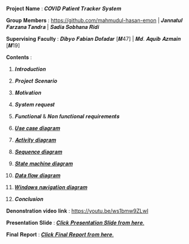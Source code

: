 𝐏𝐫𝐨𝐣𝐞𝐜𝐭 𝐍𝐚𝐦𝐞 : 𝑪𝑶𝑽𝑰𝑫 𝑷𝒂𝒕𝒊𝒆𝒏𝒕 𝑻𝒓𝒂𝒄𝒌𝒆𝒓 𝑺𝒚𝒔𝒕𝒆𝒎

𝐆𝐫𝐨𝐮𝐩 𝐌𝐞𝐦𝐛𝐞𝐫𝐬 : https://github.com/mahmudul-hasan-emon | 𝑱𝒂𝒏𝒏𝒂𝒕𝒖𝒍 𝑭𝒂𝒓𝒛𝒂𝒏𝒂 𝑻𝒂𝒏𝒅𝒓𝒂 | 𝑺𝒂𝒅𝒊𝒂 𝑺𝒐𝒃𝒉𝒂𝒏𝒂 𝑹𝒊𝒅𝒊

𝐒𝐮𝐩𝐞𝐫𝐯𝐢𝐬𝐢𝐧𝐠 𝐅𝐚𝐜𝐮𝐥𝐭𝐲 : 𝑫𝒊𝒃𝒚𝒐 𝑭𝒂𝒃𝒊𝒂𝒏 𝑫𝒐𝒇𝒂𝒅𝒂𝒓 [𝑴47] | 𝑴𝒅. 𝑨𝒒𝒖𝒊𝒃 𝑨𝒛𝒎𝒂𝒊𝒏 [𝑴19]

𝐂𝐨𝐧𝐭𝐞𝐧𝐭𝐬 :

 1. 𝑰𝒏𝒕𝒓𝒐𝒅𝒖𝒄𝒕𝒊𝒐𝒏

 2. 𝑷𝒓𝒐𝒋𝒆𝒄𝒕 𝑺𝒄𝒆𝒏𝒂𝒓𝒊𝒐

 3. 𝑴𝒐𝒕𝒊𝒗𝒂𝒕𝒊𝒐𝒏

 4. 𝑺𝒚𝒔𝒕𝒆𝒎 𝒓𝒆𝒒𝒖𝒆𝒔𝒕

 5. 𝑭𝒖𝒏𝒄𝒕𝒊𝒐𝒏𝒂𝒍 & 𝑵𝒐𝒏 𝒇𝒖𝒏𝒄𝒕𝒊𝒐𝒏𝒂𝒍 𝒓𝒆𝒒𝒖𝒊𝒓𝒆𝒎𝒆𝒏𝒕𝒔

 6. [𝑼𝒔𝒆 𝒄𝒂𝒔𝒆 𝒅𝒊𝒂𝒈𝒓𝒂𝒎](https://github.com/mahmudul-hasan-emon/CSE471-System-Analysis-and-Design/files/7175323/Use.case.diagram.pdf)

 7. [𝑨𝒄𝒕𝒊𝒗𝒊𝒕𝒚 𝒅𝒊𝒂𝒈𝒓𝒂𝒎](https://github.com/mahmudul-hasan-emon/CSE471-System-Analysis-and-Design/files/7175325/Activity.diagram.pdf)

 8. [𝑺𝒆𝒒𝒖𝒆𝒏𝒄𝒆 𝒅𝒊𝒂𝒈𝒓𝒂𝒎](https://github.com/mahmudul-hasan-emon/CSE471-System-Analysis-and-Design/files/7175328/Sequence.diagram.pdf)

 9. [𝑺𝒕𝒂𝒕𝒆 𝒎𝒂𝒄𝒉𝒊𝒏𝒆 𝒅𝒊𝒂𝒈𝒓𝒂𝒎](https://github.com/mahmudul-hasan-emon/CSE471-System-Analysis-and-Design/files/7175338/State.machine.diagram.pdf)

 10. [𝑫𝒂𝒕𝒂 𝒇𝒍𝒐𝒘 𝒅𝒊𝒂𝒈𝒓𝒂𝒎](https://github.com/mahmudul-hasan-emon/CSE471-System-Analysis-and-Design/files/7175329/Data.flow.diagram.pdf)

 11. [𝑾𝒊𝒏𝒅𝒐𝒘𝒔 𝒏𝒂𝒗𝒊𝒈𝒂𝒕𝒊𝒐𝒏 𝒅𝒊𝒂𝒈𝒓𝒂𝒎](https://github.com/mahmudul-hasan-emon/CSE471-System-Analysis-and-Design/files/7175332/Windows.navigation.diagram.pdf)

 12. 𝑪𝒐𝒏𝒄𝒍𝒖𝒔𝒊𝒐𝒏

𝐃𝐞𝐧𝐨𝐧𝐬𝐭𝐫𝐚𝐭𝐢𝐨𝐧 𝐯𝐢𝐝𝐞𝐨 𝐥𝐢𝐧𝐤 : https://youtu.be/ws1bmw9ZLwI

𝐏𝐫𝐞𝐬𝐞𝐧𝐭𝐚𝐭𝐢𝐨𝐧 𝐒𝐥𝐢𝐝𝐞 : [𝑪𝒍𝒊𝒄𝒌 𝑷𝒓𝒆𝒔𝒆𝒏𝒕𝒂𝒕𝒊𝒐𝒏 𝑺𝒍𝒊𝒅𝒆 𝒇𝒓𝒐𝒎 𝒉𝒆𝒓𝒆.](https://github.com/mahmudul-hasan-emon/CSE471-System-Analysis-and-Design/files/7175147/COVID.Patient.Tracker.slide.pptx)

𝐅𝐢𝐧𝐚𝐥 𝐑𝐞𝐩𝐨𝐫𝐭 : [𝑪𝒍𝒊𝒄𝒌 𝑭𝒊𝒏𝒂𝒍 𝑹𝒆𝒑𝒐𝒓𝒕 𝒇𝒓𝒐𝒎 𝒉𝒆𝒓𝒆.](https://github.com/mahmudul-hasan-emon/CSE471-System-Analysis-and-Design/files/7175149/COVID.Patient.Tracker.report.pdf)
